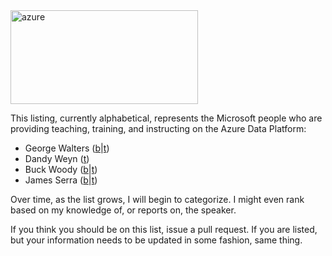 <img class="alignnone size-medium wp-image-3084" src="http://www.scarydba.com/wp-content/uploads/2016/03/azure-300x150.jpg" alt="azure" width="300" height="150" />

This listing, currently alphabetical, represents the Microsoft people who are providing teaching, training, and instructing on the Azure Data Platform:

- George Walters (<a href="https://georgewalters.wordpress.com/">b</span></a>|<a href="https://twitter.com/gwalters69">t</span></a>)
- Dandy Weyn (<a href="https://twitter.com/ilikesql">t</span></a>)
- Buck Woody (<a href="http://www.buckwoody.com/">b</span></a>|<a href="https://twitter.com/BuckWoodyMSFT">t</span></a>)
- James Serra (<a href="http://www.jamesserra.com/">b</span></a>|<a href="https://twitter.com/jamesserra">t</span></a>)

Over time, as the list grows, I will begin to categorize. I might even rank based on my knowledge of, or reports on, the speaker.

If you think you should be on this list, issue a pull request. If you are listed, but your information needs to be updated in some fashion, same thing.
